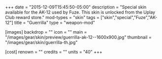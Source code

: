 +++
date = "2015-12-09T15:45:50-05:00"
description = "Special skin available for the AK-12 used by Fuze. This skin is unlocked from the Uplay Club reward store."
mod-types = "skin"
tags = ["skin","special","Fuze","AK-12"]
title = "Guerrilla"
type = "weapon-mod"

[images]
  backdrop = ""
  icon = ""
  main = "/images/gear/skin/preview/guerrilla-ak-12--1600x900.jpg"
  thumbnail = "/images/gear/skin/guerrilla-th.jpg"

[cost]
  renown = ""
  credits = ""
  units = "40"
+++
